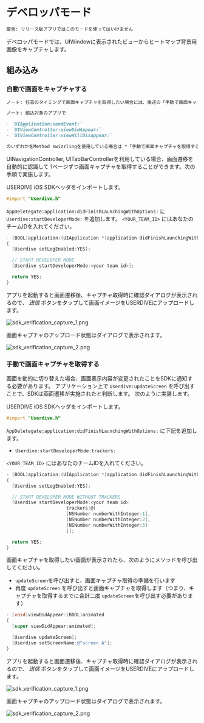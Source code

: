 # デベロッパモード

```markdown
警告: リリース版アプリではこのモードを使ってはいけません
```

デベロッパモードでは、UIWindowに表示されたビューからヒートマップ背景用画像をキャプチャします。

## 組み込み

### 自動で画面をキャプチャする

```markdown
ノート: 任意のタイミングで画面キャプチャを取得したい場合には、後述の「手動で画面キャプチャを取得する」の手順にしたがって実装してください。
```

```markdown
ノート: 組込対象のアプリで

- `UIApplication:sendEvent:`
- `UIViewController:viewDidAppear:`
- `UIViewController:viewWillDisappear:`

のいずれかをMethod swizzlingを使用している場合は *「手動で画面キャプチャを取得する」* の節に従い組込を行なってください
```

UINavigationController, UITabBarControllerを利用している場合、画面遷移を自動的に認識して
1ページずつ画面キャプチャを取得することができます。次の手順で実施します。

USERDIVE iOS SDKヘッダをインポートします。

```objective-c
#import "Userdive.h"
```

`AppDeletegate:application:didFinishLaunchingWithOptions:` に
`Userdive:startDeveloperMode:` を追加します。
`<YOUR_TEAM_ID>` にはあなたのチームIDを入れてください。

```objective-c
- (BOOL)application:(UIApplication *)application didFinishLaunchingWithOptions:(NSDictionary *)launchOptions
{
  [Userdive setLogEnabled:YES];

  // START DEVELOPER MODE
  [Userdive startDeveloperMode:<your team id>];

  return YES;
}
```

アプリを起動すると画面遷移後、キャプチャ取得時に確認ダイアログが表示されるので、
*送信* ボタンをタップして画面イメージをUSERDIVEにアップロードします。

![sdk_verification_capture_1.png](./files/sdk_verification_capture_1.png)

画面キャプチャのアップロード状態はダイアログで表示されます。

![sdk_verification_capture_2.png](./files/sdk_verification_capture_2.png)

### 手動で画面キャプチャを取得する

画面を動的に切り替えた場合、画面表示内容が変更されたことをSDKに通知する必要があります。
アプリケーション上で `Userdive:updateScreen` を呼び出すことで、SDKは画面遷移が実施されたと判断します。
次のように実装します。

USERDIVE iOS SDKヘッダをインポートします。

```objective-c
#import "Userdive.h"
```

`AppDeletegate:application:didFinishLaunchingWithOptions:` に下記を追加します。

- `Userdive:startDeveloperMode:trackers:`

`<YOUR_TEAM_ID>` にはあなたのチームIDを入れてください。

```objective-c
- (BOOL)application:(UIApplication *)application didFinishLaunchingWithOptions:(NSDictionary *)launchOptions
{
  [Userdive setLogEnabled:YES];

  // START DEVELOPER MODE WITHOUT TRACKERS
  [Userdive startDeveloperMode:<your team id>
                      trackers:@[
                      [NSNumber numberWithInteger:1],
                      [NSNumber numberWithInteger:2],
                      [NSNumber numberWithInteger:3]
                      ]];

  return YES;
}
```

画面キャプチャを取得したい画面が表示されたら、次のようにメソッドを呼び出してください。

- `updateScreen`を呼び出すと、画面キャプチャ取得の準備を行います
- 再度 `updateScreen` を呼び出すと画面キャプチャを取得します（つまり、キャプチャを取得するまでに合計二度 `updateScreen`を呼び出す必要があります）

```objective-c
- (void)viewDidAppear:(BOOL)animated
{
  [super viewDidAppear:animated];

  [Userdive updateScreen];
  [Userdive setScreenName:@"screen A"];
}
```

アプリを起動すると画面遷移後、キャプチャ取得時に確認ダイアログが表示されるので、
*送信* ボタンをタップして画面イメージをUSERDIVEにアップロードします。

![sdk_verification_capture_1.png](./files/sdk_verification_capture_1.png)

画面キャプチャのアップロード状態はダイアログで表示されます。

![sdk_verification_capture_2.png](./files/sdk_verification_capture_2.png)

